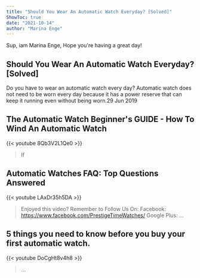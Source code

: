 ```yaml
---
title: "Should You Wear An Automatic Watch Everyday? [Solved]"
ShowToc: true 
date: "2021-10-14"
author: "Marina Enge" 
---
```


Sup, iam Marina Enge, Hope you're having a great day!
## Should You Wear An Automatic Watch Everyday? [Solved]
Do you have to wear an automatic watch every day? Automatic watch does not need to be worn every day because it has a power reserve that can keep it running even without being worn.29 Jun 2019

## The Automatic Watch Beginner's GUIDE - How To Wind An Automatic Watch
{{< youtube 8Qb3V2L1Qe0 >}}
>If 

## Automatic Watches FAQ: Top Questions Answered
{{< youtube LAxDr35h5DA >}}
>Enjoyed this video? Remember to Follow Us On: Facebook: https://www.facebook.com/PrestigeTimeWatches/ Google Plus: ...

## 5 things you need to know before you buy your first automatic watch.
{{< youtube DoCgHt8v4h8 >}}
>... 

